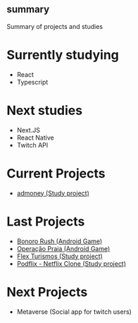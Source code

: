 ## summary
Summary of projects and studies

# Surrently studying
- React
- Typescript

# Next studies
- Next.JS
- React Native
- Twitch API

# Current Projects
- [admoney (Study project)](https://github.com/fcsneto/dtmoney)

# Last Projects
- [Bonoro Rush (Android Game)](https://play.google.com/store/apps/details?id=air.br.com.franciscocorreia.bonoroRush)
- [Operação Praia (Android Game)](https://play.google.com/store/apps/details?id=air.br.com.franciscocorreia.operacaopraia)
- [Flex Turismos (Study project)](https://github.com/fcsneto/flex_turismos)
- [Podflix - Netflix Clone (Study project)](https://github.com/fcsneto/PodFlix)

# Next Projects
- Metaverse (Social app for twitch users)


